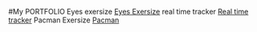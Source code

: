 #My PORTFOLIO
Eyes exersize
<a href="https://github.com/Jack-slonaker1/eye-tracker"> Eyes Exersize</a>
real time tracker
<a href="https://github.com/Jack-slonaker1/real-time-tracker"> Real time tracker</a>
Pacman Exersize
<a href="https://github.com/Jack-slonaker1/pacman"> Pacman</a>
